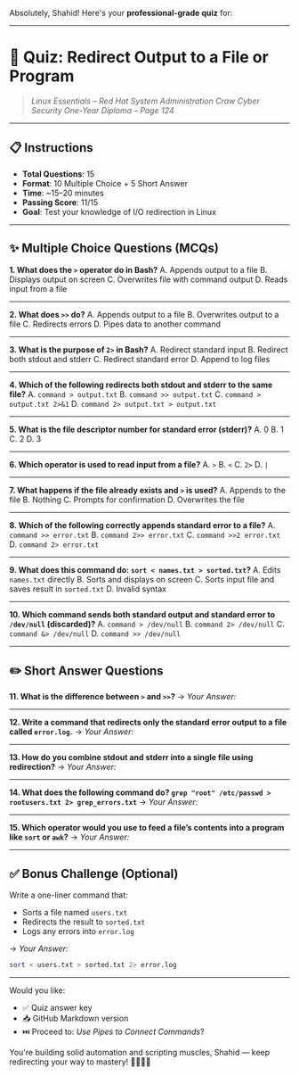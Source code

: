 Absolutely, Shahid! Here's your **professional-grade quiz** for:

---

# 🧠 **Quiz: Redirect Output to a File or Program**

> *Linux Essentials – Red Hat System Administration*
> *Craw Cyber Security One-Year Diploma – Page 124*

---

## 📋 Instructions

* **Total Questions**: 15
* **Format**: 10 Multiple Choice + 5 Short Answer
* **Time**: \~15–20 minutes
* **Passing Score**: 11/15
* **Goal**: Test your knowledge of I/O redirection in Linux

---

## ✨ Multiple Choice Questions (MCQs)

**1. What does the `>` operator do in Bash?**
A. Appends output to a file
B. Displays output on screen
C. Overwrites file with command output
D. Reads input from a file

---

**2. What does `>>` do?**
A. Appends output to a file
B. Overwrites output to a file
C. Redirects errors
D. Pipes data to another command

---

**3. What is the purpose of `2>` in Bash?**
A. Redirect standard input
B. Redirect both stdout and stderr
C. Redirect standard error
D. Append to log files

---

**4. Which of the following redirects both stdout and stderr to the same file?**
A. `command > output.txt`
B. `command >> output.txt`
C. `command > output.txt 2>&1`
D. `command 2> output.txt > output.txt`

---

**5. What is the file descriptor number for standard error (stderr)?**
A. 0
B. 1
C. 2
D. 3

---

**6. Which operator is used to read input from a file?**
A. `>`
B. `<`
C. `2>`
D. `|`

---

**7. What happens if the file already exists and `>` is used?**
A. Appends to the file
B. Nothing
C. Prompts for confirmation
D. Overwrites the file

---

**8. Which of the following correctly appends standard error to a file?**
A. `command >> error.txt`
B. `command 2>> error.txt`
C. `command >>2 error.txt`
D. `command 2> error.txt`

---

**9. What does this command do: `sort < names.txt > sorted.txt`?**
A. Edits `names.txt` directly
B. Sorts and displays on screen
C. Sorts input file and saves result in `sorted.txt`
D. Invalid syntax

---

**10. Which command sends both standard output and standard error to `/dev/null` (discarded)?**
A. `command > /dev/null`
B. `command 2> /dev/null`
C. `command &> /dev/null`
D. `command >> /dev/null`

---

## ✏️ Short Answer Questions

**11. What is the difference between `>` and `>>`?**
→ *Your Answer:*

---

**12. Write a command that redirects only the standard error output to a file called `error.log`.**
→ *Your Answer:*

---

**13. How do you combine stdout and stderr into a single file using redirection?**
→ *Your Answer:*

---

**14. What does the following command do?
`grep "root" /etc/passwd > rootusers.txt 2> grep_errors.txt`**
→ *Your Answer:*

---

**15. Which operator would you use to feed a file’s contents into a program like `sort` or `awk`?**
→ *Your Answer:*

---

## ✅ Bonus Challenge (Optional)

Write a one-liner command that:

* Sorts a file named `users.txt`
* Redirects the result to `sorted.txt`
* Logs any errors into `error.log`

→ *Your Answer:*

```bash
sort < users.txt > sorted.txt 2> error.log
```

---

Would you like:

* ✅ Quiz answer key
* 📥 GitHub Markdown version
* ⏭️ Proceed to: *Use Pipes to Connect Commands*?

You're building solid automation and scripting muscles, Shahid — keep redirecting your way to mastery! 🧑‍💻🔁📂
